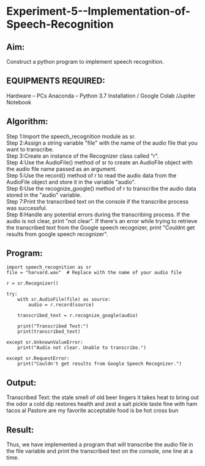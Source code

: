 # Experiment-5--Implementation-of-Speech-Recognition

## Aim:
 Construct a python program to implement speech recognition.
## EQUIPMENTS REQUIRED:
Hardware – PCs
Anaconda – Python 3.7 Installation / Google Colab /Jupiter Notebook
## Algorithm:
Step 1:Import the speech_recognition module as sr.<br>
Step 2:Assign a string variable "file" with the name of the audio file that you want to transcribe.<br>
Step 3:Create an instance of the Recognizer class called "r".<br>
Step 4:Use the AudioFile() method of sr to create an AudioFile object with the audio file name passed as an argument.<br>
Step 5:Use the record() method of r to read the audio data from the AudioFile object and store it in the variable "audio".<br>
Step 6:Use the recognize_google() method of r to transcribe the audio data stored in the "audio" variable.<br>
Step 7:Print the transcribed text on the console if the transcribe process was successful.<br>
Step 8:Handle any potential errors during the transcribing process. If the audio is not clear, print "not clear". If there's an error while trying to retrieve the transcribed text from the Google speech recognizer, print "Couldnt get results from google speech recognizer".<br>

## Program:
```
import speech_recognition as sr
file = "harvard.wav"  # Replace with the name of your audio file

r = sr.Recognizer()

try:
    with sr.AudioFile(file) as source:
        audio = r.record(source)

    transcribed_text = r.recognize_google(audio)

    print("Transcribed Text:")
    print(transcribed_text)

except sr.UnknownValueError:
    print("Audio not clear. Unable to transcribe.")

except sr.RequestError:
    print("Couldn't get results from Google Speech Recognizer.")
```

## Output:
Transcribed Text:
the stale smell of old beer lingers it takes heat to bring out the odor a cold dip restores health and zest a salt pickle taste fine with ham tacos al Pastore are my favorite acceptable food is be hot cross bun

## Result:
Thus, we have implemented a program that will transcribe the audio file in the file variable and print the transcribed text on the console, one line at a time.
